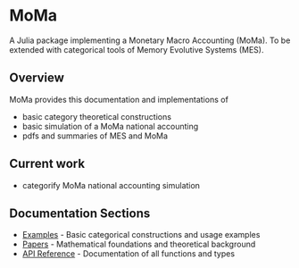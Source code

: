 # MoMa

A Julia package implementing a Monetary Macro Accounting (MoMa).
To be extended with categorical tools of Memory Evolutive Systems (MES).

## Overview

MoMa provides this documentation and implementations of

- basic category theoretical constructions
- basic simulation of a MoMa national accounting
- pdfs and summaries of MES and MoMa
 
## Current work

- categorify MoMa national accounting simulation

## Documentation Sections

- [Examples](examples.md) - Basic categorical constructions and usage examples
- [Papers](papers.md) - Mathematical foundations and theoretical background
- [API Reference](api.md) - Documentation of all functions and types 